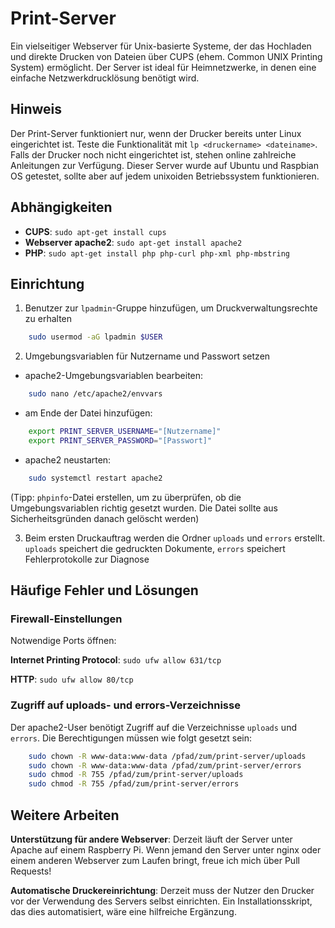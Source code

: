 # Print-Server
Ein vielseitiger Webserver für Unix-basierte Systeme, der das Hochladen und direkte Drucken von Dateien über CUPS (ehem. Common UNIX Printing System) ermöglicht. Der Server ist ideal für Heimnetzwerke, in denen eine einfache Netzwerkdrucklösung benötigt wird.

## Hinweis
Der Print-Server funktioniert nur, wenn der Drucker bereits unter Linux eingerichtet ist. Teste die Funktionalität mit `lp <druckername> <dateiname>`. Falls der Drucker noch nicht eingerichtet ist, stehen online zahlreiche Anleitungen zur Verfügung. Dieser Server wurde auf Ubuntu und Raspbian OS getestet, sollte aber auf jedem unixoiden Betriebssystem funktionieren. 

## Abhängigkeiten
- **CUPS**: `sudo apt-get install cups`
- **Webserver apache2**: `sudo apt-get install apache2`
- **PHP**: `sudo apt-get install php php-curl php-xml php-mbstring`

## Einrichtung
1. Benutzer zur `lpadmin`-Gruppe hinzufügen, um Druckverwaltungsrechte zu erhalten
```bash
    sudo usermod -aG lpadmin $USER
```

2. Umgebungsvariablen für Nutzername und Passwort setzen

- apache2-Umgebungsvariablen bearbeiten:
```bash
    sudo nano /etc/apache2/envvars
```

- am Ende der Datei hinzufügen:
```bash
    export PRINT_SERVER_USERNAME="[Nutzername]"
    export PRINT_SERVER_PASSWORD="[Passwort]"
```

- apache2 neustarten:
```bash
    sudo systemctl restart apache2
```

(Tipp: ```phpinfo```-Datei erstellen, um zu überprüfen, ob die Umgebungsvariablen richtig gesetzt wurden. Die Datei sollte aus Sicherheitsgründen danach gelöscht werden)

3. Beim ersten Druckauftrag werden die Ordner `uploads` und `errors` erstellt. `uploads` speichert die gedruckten Dokumente, `errors` speichert Fehlerprotokolle zur Diagnose

## Häufige Fehler und Lösungen

### Firewall-Einstellungen
Notwendige Ports öffnen:

**Internet Printing Protocol**: `sudo ufw allow 631/tcp`

**HTTP**: `sudo ufw allow 80/tcp`

### Zugriff auf uploads- und errors-Verzeichnisse
Der apache2-User benötigt Zugriff auf die Verzeichnisse `uploads` und `errors`. Die Berechtigungen müssen wie folgt gesetzt sein:

```bash
    sudo chown -R www-data:www-data /pfad/zum/print-server/uploads
    sudo chown -R www-data:www-data /pfad/zum/print-server/errors
    sudo chmod -R 755 /pfad/zum/print-server/uploads
    sudo chmod -R 755 /pfad/zum/print-server/errors
```

## Weitere Arbeiten
**Unterstützung für andere Webserver**: Derzeit läuft der Server unter Apache auf einem Raspberry Pi. Wenn jemand den Server unter nginx oder einem anderen Webserver zum Laufen bringt, freue ich mich über Pull Requests!

**Automatische Druckereinrichtung**: Derzeit muss der Nutzer den Drucker vor der Verwendung des Servers selbst einrichten. Ein Installationsskript, das dies automatisiert, wäre eine hilfreiche Ergänzung.